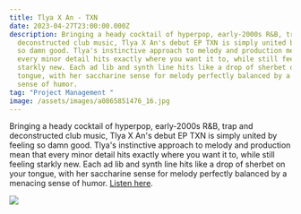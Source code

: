```yaml
---
title: Tlya X An - TXN
date: 2023-04-27T23:00:00.000Z
description: Bringing a heady cocktail of hyperpop, early-2000s R&B, trap and
  deconstructed club music, Tlya X An's debut EP TXN is simply united by feeling
  so damn good. Tlya's instinctive approach to melody and production mean that
  every minor detail hits exactly where you want it to, while still feeling
  starkly new. Each ad lib and synth line hits like a drop of sherbet on your
  tongue, with her saccharine sense for melody perfectly balanced by a menacing
  sense of humor.
tag: "Project Management "
image: /assets/images/a0865851476_16.jpg
---
```

Bringing a heady cocktail of hyperpop, early-2000s R&B, trap and deconstructed club music, Tlya X An's debut EP TXN is simply united by feeling so damn good. Tlya's instinctive approach to melody and production mean that every minor detail hits exactly where you want it to, while still feeling starkly new. Each ad lib and synth line hits like a drop of sherbet on your tongue, with her saccharine sense for melody perfectly balanced by a menacing sense of humor. [Listen here](https://bfan.link/txn). 



![](/assets/images/e88053_i143434_s5.jpg)